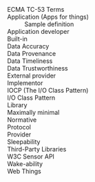 <dl url="https://EcmaTC53.github.io/lexicon">ECMA TC-53 Terms
<dt>Application (Apps for things)<dd>Sample definition
<dt>Application developer<dd>
<dt>Built-in<dd>
<dt>Data Accuracy<dd>
<dt>Data Provenance<dd>
<dt>Data Timeliness<dd>
<dt>Data Trustworthiness<dd>
<dt>External provider<dd>
<dt>Implementor<dd>
<dt>IOCP (The I/O Class Pattern)<dd>
<dt>I/O Class Pattern<dd>
<dt>Library<dd>
<dt>Maximally minimal<dd>
<dt>Normative<dd>
<dt>Protocol<dd>
<dt>Provider<dd>
<dt>Sleepability<dd>
<dt>Third-Party Libraries<dd>
<dt>W3C Sensor API<dd>
<dt>Wake-ability<dd>
<dt>Web Things<dd>